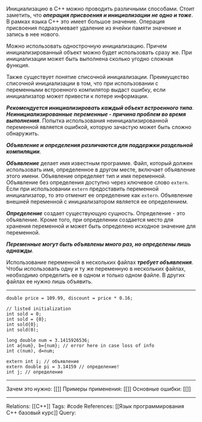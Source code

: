 Инициализацию в C++ можно проводить различными способами. Стоит заметить, что ***операция присвоения и инициализации не одно и тоже***. В рамках языка C++ это имеет большое значение. Операция присвоения подразумевает удаление из ячейки памяти значение и запись в нее нового. 

Можно использовать однострочную инициализацию. Причем инициализированный объект можно будет использовать сразу же. 
При инициализации может быть выполнена сколько угодно сложная функция. 

Также существует понятие списочной инициализации. Преимущество списочной инициализации в том, что при использовании с переменными встроенного компилятор выдаст ошибку, если инициализатор может привести к потере информации. 

***Рекомендуется инициализировать каждый объект встроенного типа***. 
***Неинициализированные переменные - причина проблем во время выполнения***. Попытка использования неинициализированной переменной является ошибкой, которую зачастую может быть сложно обнаружить. 

***Объявление и определения различаются для поддержки раздельной компиляции***. 

***Объявление*** делает имя известным программе. Файл, который должен использовать имя, определенное в другом месте, включает объявление этого имени. Объявление определяет тип и имя переменной. Объявление без определения доступно через ключевое слово `extern`. Если при использовании `extern` предоставить переменной инициализатор, то это отменит ее определение как `extern`. Объявление внешней переменной с инициализатором является ее определением. 

***Определение*** создает существующую сущность. Определение - это объявление. Кроме того, при определении создается место для хранения переменной и может быть определено исходное значение для переменной. 

***Переменные могут быть объявлены много раз, но определены лишь однажды***. 

Использование переменной в нескольких файлах ***требует объявления***. Чтобы использовать одну и ту же переменную в нескольких файлах, необходимо определить ее в одном и только одном файле. В других файлах ее нужно лишь объявить. 

___
```
double price = 109.99, discount = price * 0.16;

// listed initialization
int sold = 0;
int sold = {0};
int sold{0};
int sold(0);

long double num = 3.1415926536;
int a{num}, b={num}; // error here in case loss of info
int c(num), d=num;

extern int i; // объявление
extern double pi = 3.14159 // определение!
int j; // определение

```
___
Зачем это нужно: [[]] 
Примеры применения: [[]] 
Основные ошибки: [[]]
___
Relations: [[C++]] 
Tags: #code
References: [[Язык программирования C++ базовый курс]] 
Query: 